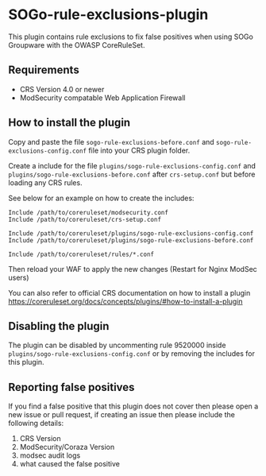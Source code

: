 # SOGo-rule-exclusions-plugin
This plugin contains rule exclusions to fix false positives when using SOGo Groupware with the OWASP CoreRuleSet.

## Requirements
- CRS Version 4.0 or newer
- ModSecurity compatable Web Application Firewall

## How to install the plugin
Copy and paste the file ``sogo-rule-exclusions-before.conf`` and ``sogo-rule-exclusions-config.conf`` file into your CRS plugin folder.

Create a include for the file ``plugins/sogo-rule-exclusions-config.conf`` and ``plugins/sogo-rule-exclusions-before.conf`` after ``crs-setup.conf`` but before loading any CRS rules.

See below for an example on how to create the includes:
```
Include /path/to/coreruleset/modsecurity.conf
Include /path/to/coreruleset/crs-setup.conf

Include /path/to/coreruleset/plugins/sogo-rule-exclusions-config.conf
Include /path/to/coreruleset/plugins/sogo-rule-exclusions-before.conf

Include /path/to/coreruleset/rules/*.conf
```

Then reload your WAF to apply the new changes (Restart for Nginx ModSec users)

You can also refer to official CRS documentation on how to install a plugin https://coreruleset.org/docs/concepts/plugins/#how-to-install-a-plugin

## Disabling the plugin
The plugin can be disabled by uncommenting rule 9520000 inside ``plugins/sogo-rule-exclusions-config.conf`` or by removing the includes for this plugin.

## Reporting false positives
If you find a false positive that this plugin does not cover then please open a new issue or pull request, if creating an issue then please include the following details:

1. CRS Version
2. ModSecurity/Coraza Version
3. modsec audit logs
4. what caused the false positive

